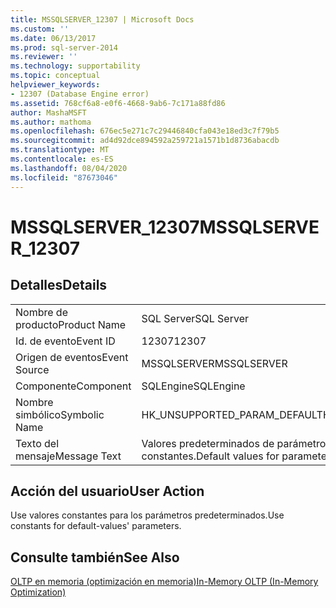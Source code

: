 ```yaml
---
title: MSSQLSERVER_12307 | Microsoft Docs
ms.custom: ''
ms.date: 06/13/2017
ms.prod: sql-server-2014
ms.reviewer: ''
ms.technology: supportability
ms.topic: conceptual
helpviewer_keywords:
- 12307 (Database Engine error)
ms.assetid: 768cf6a8-e0f6-4668-9ab6-7c171a88fd86
author: MashaMSFT
ms.author: mathoma
ms.openlocfilehash: 676ec5e271c7c29446840cfa043e18ed3c7f79b5
ms.sourcegitcommit: ad4d92dce894592a259721a1571b1d8736abacdb
ms.translationtype: MT
ms.contentlocale: es-ES
ms.lasthandoff: 08/04/2020
ms.locfileid: "87673046"
---
```

# <a name="mssqlserver_12307"></a><span data-ttu-id="1a824-102">MSSQLSERVER_12307</span><span class="sxs-lookup"><span data-stu-id="1a824-102">MSSQLSERVER_12307</span></span>
    
## <a name="details"></a><span data-ttu-id="1a824-103">Detalles</span><span class="sxs-lookup"><span data-stu-id="1a824-103">Details</span></span>  
  
|||  
|-|-|  
|<span data-ttu-id="1a824-104">Nombre de producto</span><span class="sxs-lookup"><span data-stu-id="1a824-104">Product Name</span></span>|<span data-ttu-id="1a824-105">SQL Server</span><span class="sxs-lookup"><span data-stu-id="1a824-105">SQL Server</span></span>|  
|<span data-ttu-id="1a824-106">Id. de evento</span><span class="sxs-lookup"><span data-stu-id="1a824-106">Event ID</span></span>|<span data-ttu-id="1a824-107">12307</span><span class="sxs-lookup"><span data-stu-id="1a824-107">12307</span></span>|  
|<span data-ttu-id="1a824-108">Origen de eventos</span><span class="sxs-lookup"><span data-stu-id="1a824-108">Event Source</span></span>|<span data-ttu-id="1a824-109">MSSQLSERVER</span><span class="sxs-lookup"><span data-stu-id="1a824-109">MSSQLSERVER</span></span>|  
|<span data-ttu-id="1a824-110">Componente</span><span class="sxs-lookup"><span data-stu-id="1a824-110">Component</span></span>|<span data-ttu-id="1a824-111">SQLEngine</span><span class="sxs-lookup"><span data-stu-id="1a824-111">SQLEngine</span></span>|  
|<span data-ttu-id="1a824-112">Nombre simbólico</span><span class="sxs-lookup"><span data-stu-id="1a824-112">Symbolic Name</span></span>|<span data-ttu-id="1a824-113">HK_UNSUPPORTED_PARAM_DEFAULT</span><span class="sxs-lookup"><span data-stu-id="1a824-113">HK_UNSUPPORTED_PARAM_DEFAULT</span></span>|  
|<span data-ttu-id="1a824-114">Texto del mensaje</span><span class="sxs-lookup"><span data-stu-id="1a824-114">Message Text</span></span>|<span data-ttu-id="1a824-115">Valores predeterminados de parámetros en '*construir*' deben ser constantes.</span><span class="sxs-lookup"><span data-stu-id="1a824-115">Default values for parameters in '*construct*' must be constants.</span></span>|  
  
## <a name="user-action"></a><span data-ttu-id="1a824-116">Acción del usuario</span><span class="sxs-lookup"><span data-stu-id="1a824-116">User Action</span></span>  
 <span data-ttu-id="1a824-117">Use valores constantes para los parámetros predeterminados.</span><span class="sxs-lookup"><span data-stu-id="1a824-117">Use constants for default-values' parameters.</span></span>  
  
## <a name="see-also"></a><span data-ttu-id="1a824-118">Consulte también</span><span class="sxs-lookup"><span data-stu-id="1a824-118">See Also</span></span>  
 [<span data-ttu-id="1a824-119">OLTP en memoria &#40;optimización en memoria&#41;</span><span class="sxs-lookup"><span data-stu-id="1a824-119">In-Memory OLTP &#40;In-Memory Optimization&#41;</span></span>](../in-memory-oltp/in-memory-oltp-in-memory-optimization.md)  
  
  
